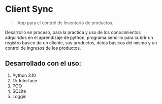 # Client Sync

> App para el control de Inventario de productos.

Desarrollo en proceso, para la practica y uso de los conocimientos adquiridos en el aprendizaje de python,
programa sencillo para cubrir un registro basico de un cliente, sus productos, datos básicos del mismo y un 
control de ingresos de los productos.

## Desarrollado con el uso:

1. Python 3.10
2. Tk Interface
3. POO
4. SQLite
5. Loggin
